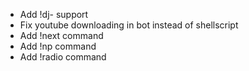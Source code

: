 - Add !dj- support
- Fix youtube downloading in bot instead of shellscript
- Add !next command
- Add !np command
- Add !radio command
